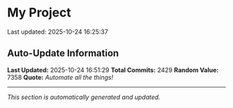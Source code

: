 # My Project


Last updated: 2025-10-24 16:25:37




































































































































































































































































































































































































































































































































































































































































































































































































































































































































































































































































































































































































































































































































































































































































































































































































































































































































































































































































































































































































































































































































































































































































































































































































































































































































































































































































































































































































































































































































## Auto-Update Information

**Last Updated:** 2025-10-24 16:51:29
**Total Commits:** 2429
**Random Value:** 7358
**Quote:** _Automate all the things!_

---
_This section is automatically generated and updated._